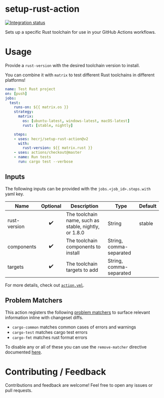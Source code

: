 # setup-rust-action

[![Integration status](https://github.com/hecrj/setup-rust-action/workflows/Integration/badge.svg)](https://github.com/hecrj/setup-rust-action/actions)

Sets up a specific Rust toolchain for use in your GitHub Actions workflows.

# Usage

Provide a `rust-version` with the desired toolchain version to install.

You can combine it with `matrix` to test different Rust toolchains in different platforms!

```yml
name: Test Rust project
on: [push]
jobs:
  test:
    runs-on: ${{ matrix.os }}
    strategy:
      matrix:
        os: [ubuntu-latest, windows-latest, macOS-latest]
        rust: [stable, nightly]

    steps:
    - uses: hecrj/setup-rust-action@v2
      with:
        rust-version: ${{ matrix.rust }}
    - uses: actions/checkout@master
    - name: Run tests
      run: cargo test --verbose
```

## Inputs

The following inputs can be provided with the `jobs.<job_id>.steps.with` yaml key.

| Name         | Optional                  | Description                                            | Type                    | Default |
|--------------|:-------------------------:|--------------------------------------------------------|-------------------------|---------|
| rust-version | :heavy_check_mark:        | The toolchain name, such as stable, nightly, or 1.8.0  | String                  | stable  |
| components   | :heavy_check_mark:        | The toolchain components to install                    | String, comma-separated |         |
| targets      | :heavy_check_mark:        | The toolchain targets to add                           | String, comma-separated |         |

For more details, check out [`action.yml`].

[`action.yml`]: https://github.com/hecrj/setup-rust-action/blob/master/action.yml


## Problem Matchers

This action registers the following [problem matchers](https://github.com/actions/toolkit/blob/master/docs/problem-matchers.md) to surface relevant information inline with changeset diffs.

* `cargo-common` matches common cases of errors and warnings
* `cargo-test` matches cargo test errors
* `cargo-fmt` matches rust format errors

To disable any or all of these you can use the `remove-matcher` directive documented [here](https://github.com/actions/toolkit/blob/master/docs/commands.md#problem-matchers).

# Contributing / Feedback

Contributions and feedback are welcome! Feel free to open any issues or pull requests.
